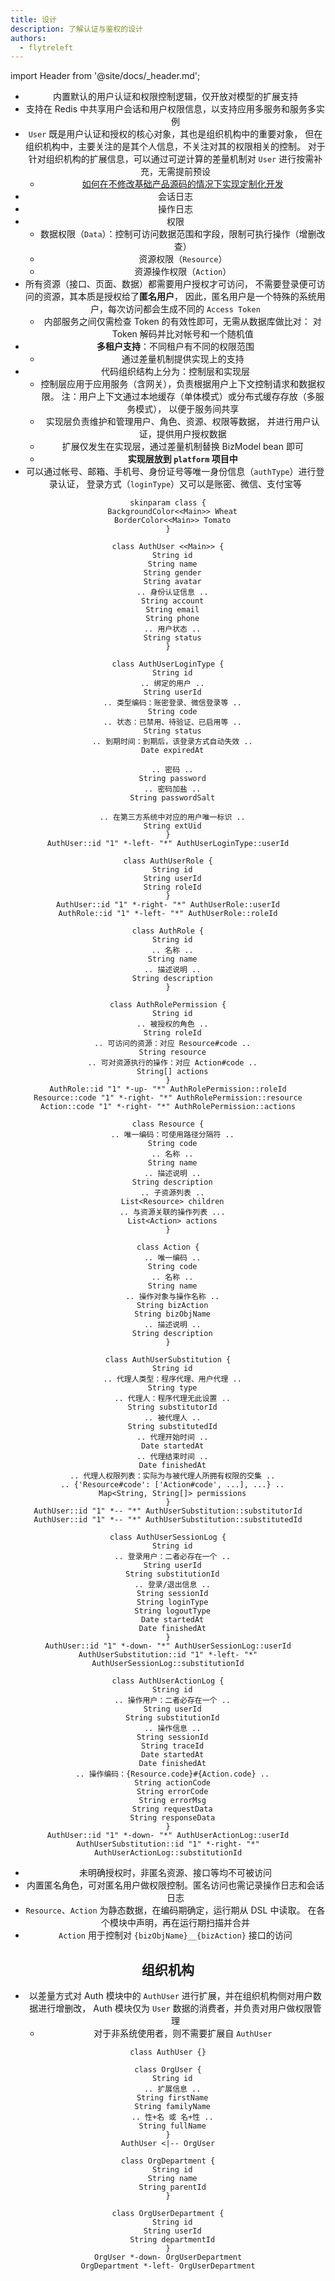 ```yaml
---
title: 设计
description: 了解认证与鉴权的设计
authors:
  - flytreleft
---
```


import Header from '@site/docs/\_header.md';

<Header />


- 内置默认的用户认证和权限控制逻辑，仅开放对模型的扩展支持
- 支持在 Redis 中共享用户会话和用户权限信息，以支持应用多服务和服务多实例
- `User` 既是用户认证和授权的核心对象，其也是组织机构中的重要对象，
  但在组织机构中，主要关注的是其个人信息，不关注对其的权限相关的控制。
  对于针对组织机构的扩展信息，可以通过可逆计算的差量机制对 `User`
  进行按需补充，无需提前预设
  - [如何在不修改基础产品源码的情况下实现定制化开发](https://zhuanlan.zhihu.com/p/628770810)
- 会话日志
- 操作日志
- 权限
  - 数据权限（`Data`）：控制可访问数据范围和字段，限制可执行操作（增删改查）
  - 资源权限（`Resource`）
  - 资源操作权限（`Action`）
- 所有资源（接口、页面、数据）都需要用户授权才可访问，
  不需要登录便可访问的资源，其本质是授权给了**匿名用户**，
  因此，匿名用户是一个特殊的系统用户，每次访问都会生成不同的
  `Access Token`
  - 内部服务之间仅需检查 Token 的有效性即可，无需从数据库做比对：
    对 Token 解码并比对帐号和一个随机值
- **多租户支持**：不同租户有不同的权限范围
  - 通过差量机制提供实现上的支持
- 代码组织结构上分为：控制层和实现层
  - 控制层应用于应用服务（含网关），负责根据用户上下文控制请求和数据权限。
    注：用户上下文通过本地缓存（单体模式）或分布式缓存存放（多服务模式），
    以便于服务间共享
  - 实现层负责维护和管理用户、角色、资源、权限等数据，
    并进行用户认证，提供用户授权数据
  - 扩展仅发生在实现层，通过差量机制替换 BizModel bean 即可
  - **实现层放到 `platform` 项目中**
- 可以通过帐号、邮箱、手机号、身份证号等唯一身份信息（`authType`）进行登录认证，
  登录方式（`loginType`）又可以是账密、微信、支付宝等

```plantuml
skinparam class {
  BackgroundColor<<Main>> Wheat
  BorderColor<<Main>> Tomato
}

class AuthUser <<Main>> {
  String id
  String name
  String gender
  String avatar
  .. 身份认证信息 ..
  String account
  String email
  String phone
  .. 用户状态 ..
  String status
}

class AuthUserLoginType {
  String id
  .. 绑定的用户 ..
  String userId
  .. 类型编码：账密登录、微信登录等 ..
  String code
  .. 状态：已禁用、待验证、已启用等 ..
  String status
  .. 到期时间：到期后，该登录方式自动失效 ..
  Date expiredAt

  .. 密码 ..
  String password
  .. 密码加盐 ..
  String passwordSalt

  .. 在第三方系统中对应的用户唯一标识 ..
  String extUid
}
AuthUser::id "1" *-left- "*" AuthUserLoginType::userId

class AuthUserRole {
  String id
  String userId
  String roleId
}
AuthUser::id "1" *-right- "*" AuthUserRole::userId
AuthRole::id "1" *-left- "*" AuthUserRole::roleId

class AuthRole {
  String id
  .. 名称 ..
  String name
  .. 描述说明 ..
  String description
}

class AuthRolePermission {
  String id
  .. 被授权的角色 ..
  String roleId
  .. 可访问的资源：对应 Resource#code ..
  String resource
  .. 可对资源执行的操作：对应 Action#code ..
  String[] actions
}
AuthRole::id "1" *-up- "*" AuthRolePermission::roleId
Resource::code "1" *-right- "*" AuthRolePermission::resource
Action::code "1" *-right- "*" AuthRolePermission::actions

class Resource {
  .. 唯一编码：可使用路径分隔符 ..
  String code
  .. 名称 ..
  String name
  .. 描述说明 ..
  String description
  .. 子资源列表 ..
  List<Resource> children
  .. 与资源关联的操作列表 ...
  List<Action> actions
}

class Action {
  .. 唯一编码 ..
  String code
  .. 名称 ..
  String name
  .. 操作对象与操作名称 ..
  String bizAction
  String bizObjName
  .. 描述说明 ..
  String description
}

class AuthUserSubstitution {
  String id
  .. 代理人类型：程序代理、用户代理 ..
  String type
  .. 代理人：程序代理无此设置 ..
  String substitutorId
  .. 被代理人 ..
  String substitutedId
  .. 代理开始时间 ..
  Date startedAt
  .. 代理结束时间 ..
  Date finishedAt
  .. 代理人权限列表：实际为与被代理人所拥有权限的交集 ..
  .. {'Resource#code': ['Action#code', ...], ...} ..
  Map<String, String[]> permissions
}
AuthUser::id "1" *-- "*" AuthUserSubstitution::substitutorId
AuthUser::id "1" *-- "*" AuthUserSubstitution::substitutedId

class AuthUserSessionLog {
  String id
  .. 登录用户：二者必存在一个 ..
  String userId
  String substitutionId
  .. 登录/退出信息 ..
  String sessionId
  String loginType
  String logoutType
  Date startedAt
  Date finishedAt
}
AuthUser::id "1" *-down- "*" AuthUserSessionLog::userId
AuthUserSubstitution::id "1" *-left- "*" AuthUserSessionLog::substitutionId

class AuthUserActionLog {
  String id
  .. 操作用户：二者必存在一个 ..
  String userId
  String substitutionId
  .. 操作信息 ..
  String sessionId
  String traceId
  Date startedAt
  Date finishedAt
  .. 操作编码：{Resource.code}#{Action.code} ..
  String actionCode
  String errorCode
  String errorMsg
  String requestData
  String responseData
}
AuthUser::id "1" *-down- "*" AuthUserActionLog::userId
AuthUserSubstitution::id "1" *-right- "*" AuthUserActionLog::substitutionId
```

- 未明确授权时，非匿名资源、接口等均不可被访问
- 内置匿名角色，可对匿名用户做权限控制。匿名访问也需记录操作日志和会话日志
- `Resource`、`Action` 为静态数据，在编码期确定，运行期从 DSL 中读取。
  在各个模块中声明，再在运行期扫描并合并
- `Action` 用于控制对 `{bizObjName}__{bizAction}` 接口的访问

## 组织机构

- 以差量方式对 Auth 模块中的 `AuthUser` 进行扩展，并在组织机构侧对用户数据进行增删改，
  Auth 模块仅为 `User` 数据的消费者，并负责对用户做权限管理
  - 对于非系统使用者，则不需要扩展自 `AuthUser`

```plantuml
class AuthUser {}

class OrgUser {
  String id
  .. 扩展信息 ..
  String firstName
  String familyName
  .. 性+名 或 名+性 ..
  String fullName
}
AuthUser <|-- OrgUser

class OrgDepartment {
  String id
  String name
  String parentId
}

class OrgUserDepartment {
  String id
  String userId
  String departmentId
}
OrgUser *-down- OrgUserDepartment
OrgDepartment *-left- OrgUserDepartment
```
